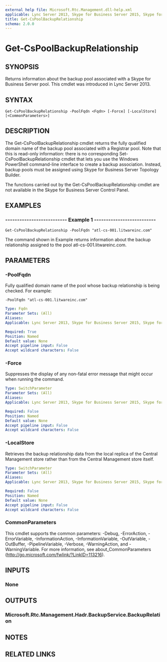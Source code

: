```yaml
---
external help file: Microsoft.Rtc.Management.dll-help.xml
applicable: Lync Server 2013, Skype for Business Server 2015, Skype for Business Server 2019
title: Get-CsPoolBackupRelationship
schema: 2.0.0
---
```


# Get-CsPoolBackupRelationship

## SYNOPSIS
Returns information about the backup pool associated with a Skype for Business Server pool.
This cmdlet was introduced in Lync Server 2013.


## SYNTAX

```
Get-CsPoolBackupRelationship -PoolFqdn <Fqdn> [-Force] [-LocalStore] [<CommonParameters>]
```

## DESCRIPTION
The Get-CsPoolBackupRelationship cmdlet returns the fully qualified domain name of the backup pool associated with a Registrar pool.
Note that this is read-only information: there is no corresponding Set-CsPoolBackupRelationship cmdlet that lets you use the Windows PowerShell command-line interface to create a backup association.
Instead, backup pools must be assigned using Skype for Business Server Topology Builder.

The functions carried out by the Get-CsPoolBackupRelationship cmdlet are not available in the Skype for Business Server Control Panel.


## EXAMPLES

### -------------------------- Example 1 --------------------------
```
Get-CsPoolBackupRelationship -PoolFqdn "atl-cs-001.litwareinc.com"
```

The command shown in Example returns information about the backup relationship assigned to the pool atl-cs-001.litwareinc.com.


## PARAMETERS

### -PoolFqdn
Fully qualified domain name of the pool whose backup relationship is being checked.
For example:

`-PoolFqdn "atl-cs-001.litwareinc.com"`

```yaml
Type: Fqdn
Parameter Sets: (All)
Aliases: 
Applicable: Lync Server 2013, Skype for Business Server 2015, Skype for Business Server 2019

Required: True
Position: Named
Default value: None
Accept pipeline input: False
Accept wildcard characters: False
```

### -Force
Suppresses the display of any non-fatal error message that might occur when running the command.

```yaml
Type: SwitchParameter
Parameter Sets: (All)
Aliases: 
Applicable: Lync Server 2013, Skype for Business Server 2015, Skype for Business Server 2019

Required: False
Position: Named
Default value: None
Accept pipeline input: False
Accept wildcard characters: False
```

### -LocalStore
Retrieves the backup relationship data from the local replica of the Central Management store rather than from the Central Management store itself.

```yaml
Type: SwitchParameter
Parameter Sets: (All)
Aliases: 
Applicable: Lync Server 2013, Skype for Business Server 2015, Skype for Business Server 2019

Required: False
Position: Named
Default value: None
Accept pipeline input: False
Accept wildcard characters: False
```

### CommonParameters
This cmdlet supports the common parameters: -Debug, -ErrorAction, -ErrorVariable, -InformationAction, -InformationVariable, -OutVariable, -OutBuffer, -PipelineVariable, -Verbose, -WarningAction, and -WarningVariable. For more information, see about_CommonParameters (http://go.microsoft.com/fwlink/?LinkID=113216).

## INPUTS

### None


## OUTPUTS

### Microsoft.Rtc.Management.Hadr.BackupService.BackupRelation


## NOTES


## RELATED LINKS

